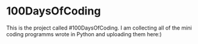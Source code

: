 # 100DaysOfCoding
This is the project called #100DaysOfCoding. I am collecting all of the mini coding programms wrote in Python and uploading them here:)
